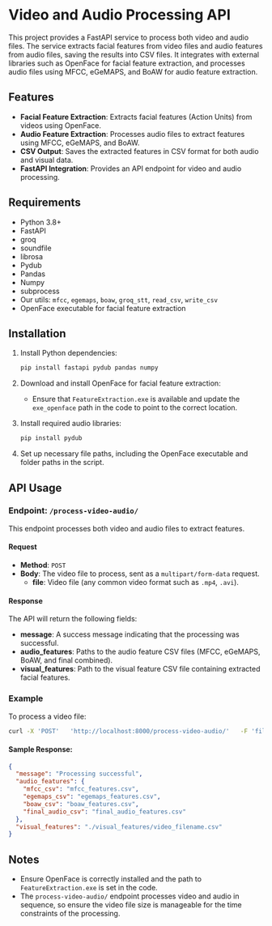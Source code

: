 
# Video and Audio Processing API

This project provides a FastAPI service to process both video and audio files. The service extracts facial features from video files and audio features from audio files, saving the results into CSV files. It integrates with external libraries such as OpenFace for facial feature extraction, and processes audio files using MFCC, eGeMAPS, and BoAW for audio feature extraction.


## Features

- **Facial Feature Extraction**: Extracts facial features (Action Units) from videos using OpenFace.
- **Audio Feature Extraction**: Processes audio files to extract features using MFCC, eGeMAPS, and BoAW.
- **CSV Output**: Saves the extracted features in CSV format for both audio and visual data.
- **FastAPI Integration**: Provides an API endpoint for video and audio processing.

## Requirements

- Python 3.8+
- FastAPI
- groq
- soundfile
- librosa
- Pydub
- Pandas
- Numpy
- subprocess
- Our utils: `mfcc`, `egemaps`, `boaw`, `groq_stt`, `read_csv`, `write_csv`
- OpenFace executable for facial feature extraction

## Installation

1. Install Python dependencies:
   ```bash
   pip install fastapi pydub pandas numpy
   ```

2. Download and install OpenFace for facial feature extraction:
   - Ensure that `FeatureExtraction.exe` is available and update the `exe_openface` path in the code to point to the correct location.

3. Install required audio libraries:
   ```bash
   pip install pydub
   ```

4. Set up necessary file paths, including the OpenFace executable and folder paths in the script.

## API Usage

### Endpoint: `/process-video-audio/`

This endpoint processes both video and audio files to extract features.

#### Request

- **Method**: `POST`
- **Body**: The video file to process, sent as a `multipart/form-data` request.
  - **file**: Video file (any common video format such as `.mp4`, `.avi`).

#### Response

The API will return the following fields:

- **message**: A success message indicating that the processing was successful.
- **audio_features**: Paths to the audio feature CSV files (MFCC, eGeMAPS, BoAW, and final combined).
- **visual_features**: Path to the visual feature CSV file containing extracted facial features.

### Example

To process a video file:

```bash
curl -X 'POST'   'http://localhost:8000/process-video-audio/'   -F 'file=@/path/to/your/video.mp4'
```

#### Sample Response:

```json
{
  "message": "Processing successful",
  "audio_features": {
    "mfcc_csv": "mfcc_features.csv",
    "egemaps_csv": "egemaps_features.csv",
    "boaw_csv": "boaw_features.csv",
    "final_audio_csv": "final_audio_features.csv"
  },
  "visual_features": "./visual_features/video_filename.csv"
}
```

## Notes

- Ensure OpenFace is correctly installed and the path to `FeatureExtraction.exe` is set in the code.
- The `process-video-audio/` endpoint processes video and audio in sequence, so ensure the video file size is manageable for the time constraints of the processing.

